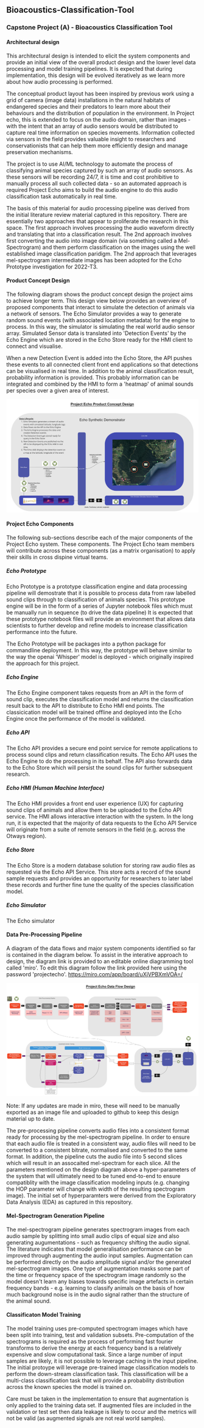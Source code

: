 ## Bioacoustics-Classification-Tool

### Capstone Project (A) - Bioacoustics Classification Tool

#### Architectural design

This architectural design is intended to elicit the system components and provide an initial view of the overall product design and the lower level data processing and model training pipelines.  It is expected that during implementation, this design will be evolved iteratively as we learn more about how audio processing is performed.

The conceptual product layout has been inspired by previous work using a grid of camera (image data) installations in the natural habitats of endangered species and their predators to learn more about their behaviours and the distribution of population in the environment.  In Project echo, this is extended to focus on the audio domain, rather than images - with the intent that an array of audio sensors would be distributed to capture real time information on species movements.  Information collected via sensors in the field provides valuable insight to researchers and conservationists that can help them more efficiently design and manage preservation mechanisms.

The project is to use AI/ML technology to automate the process of classifying animal species captured by such an array of audio sensors.  As these sensors will be recording 24/7, it is time and cost prohibitive to manually process all such collected data - so an automated approach is required  Project Echo aims to build the audio engine to do this audio classification task automatically in real time.

The basis of this material for audio processing pipeline was derived from the initial literature review material captured in this repository.  There are essentially two approaches that appear to proliferate the research in this space.  The first approach involves processing the audio waveform directly and translating that into a classification result.  The 2nd approach involves first converting the audio into image domain (via something called a Mel-Spectrogram) and them perform classification on the images using the well established image classification paridigm.  The 2nd approach that leverages mel-spectrogram intermediate images has been adopted for the Echo Prototype investigation for 2022-T3.

#### Product Concept Design

The following diagram shows the product concept design the project aims to achieve longer term.  This design view below provides an overview of proposed components that interact to simulate the detection of animals via a network of sensors.  The Echo Simulator provides a way to generate random sound events (with associated location metadata) for the engine to process. In this way, the simulator is simulating the real world audio sensor array. Simulated Sensor data is translated into 'Detection Events' by the Echo Engine which are stored in the Echo Store ready for the HMI client to connect and visualise.  

When a new Detection Event is added into the Echo Store, the API pushes these events to all connected client front end applications so that detections can be visualised in real time.  In addition to the animal classification result, probability information is provided.  This probably information can be integrated and combined by the HMI to form a 'heatmap' of animal sounds per species over a given area of interest.  

![Data Flow](ProductConceptDesign.jpg) 

#### Project Echo Components

The following sub-sections describe each of the major components of the Project Echo system.  These components.  The Project Echo team members will contribute across these components (as a matrix organisation) to apply their skills in cross dispine virtual teams.

##### Echo Prototype

Echo Prototype is a prototype classification engine and data processing pipeline will demostrate that it is possible to process data from raw labelled sound clips through to classification of animals species.  This prototype engine will be in the form of a series of Jupyter notebook files which must be manually run in sequence (to drive the data pipeline)  It is expected that these prototype notebook files will provide an environment that allows data scientists to further develop and refine models to increase classification performance into the future.

The Echo Prototype will be packages into a python package for commandline deployment.  In this way, the prototype will behave similar to the way the openai 'Whisper' model is deployed - which originally inspired the approach for this project.

##### Echo Engine

The Echo Engine component takes requests from an API in the form of sound clip, executes the classification model and returns the classification result back to the API to distribute to Echo HMI end points.  The classicication model will be trained offline and deployed into the Echo Engine once the performance of the model is validated.

##### Echo API

The Echo API provides a secure end point service for remote applications to process sound clips and return classification results.  The Echo API uses the Echo Engine to do the processing in its behalf.  The API also forwards data to the Echo Store which will persist the sound clips for further subsequent research.

##### Echo HMI (Human Machine Interface)

The Echo HMI provides a front end user experience (UX) for capturing sound clips of animals and allow them to be uploaded to the Echo API service.  The HMI allows interactive interaction with the system.  In the long run, it is expected that the majority of data requests to the Echo API Service will originate from a suite of remote sensors in the field (e.g. across the Otways region).

##### Echo Store

The Echo Store is a modern database solution for storing raw audio files as requested via the Echo API Service.  This store acts a record of the sound sample requests and provides an opportunity for researchers to later label these records and further fine tune the quality of the species classification model.

##### Echo Simulator

The Echo simulator


#### Data Pre-Processing Pipeline 

A diagram of the data flows and major system components identified so far is contained in the  diagram below.  To assist in the interative approach to design, the diagram link is provided to an editable online diagramming tool called 'miro'.  To edit this diagram follow the link provided here using the  password 'projectecho'. https://miro.com/app/board/uXjVPBXmVOA=/

![Data Flow](DataflowOverview.jpg) 

Note: If any updates are made in miro, these will need to be manually exported as an image file and uploaded to github to keep this design material up to date.

The pre-processing pipeline converts audio files into a consistent format ready for processing by the mel-spectrogram pipeline.  In order to ensure that each audio file is treated in a consistent way, audio files will need to be converted to a consistent bitrate, normalised and converted to the same format.  In addition, the pipeline cuts the audio file into 5 second slices which will result in an assocaited mel-spectram for each slice.  All the parameters mentioned on the design diagram above a hyper-parameters of the system that will ultimately need to be tuned end-to-end to ensure compatiblity with the image classification modeling inputs (e.g. changing the HOP parameter will change with width of the resulting spectrogram image).  The initial set of hyperparamters were derived from the Exploratory Data Analysis (EDA) as captured in this repository.

#### Mel-Spectrogram Generation Pipeline

The mel-spectrogram pipeline generates spectrogram images from each audio sample by splitting into small audio clips of equal size and also generating augumentations - such as frequency shifting the audio signal.  The literature indicates that model generalisation performance can be improved through augmenting the audio input samples.  Augmentation can be performed directly on the audio amplitude signal and/or the generated mel-spectrogram images.  One type of augmentation masks some part of the time or frequency space of the spectrogram image randomly so the model doesn't learn any biases towards specific image artefacts in certain frequency bands - e.g. learning to classify animals on the basis of how much background noise is in the audio signal rather than the structure of the animal sound.

#### Classificaton Model Training

The model training uses pre-computed spectrogram images which have been split into training, test and validation subsets.   Pre-computation of the spectrograms is required as the process of performing fast fourier transforms to derive the energy at each frequency band is a relatively expensive and slow computational task.  Since a large number of input samples are likely, it is not possible to leverage caching in the input pipeline.  The initial protoype will leverage pre-trained image classification models to perform the down-stream classification task.  This classification will be a multi-class classification task that will provide a probability distribution across the known species the model is trained on.  

Care must be taken in the implementation to ensure that augmentation is only applied to the training data set.  If augmented files are included in the validation or test set then data leakage is likely to occur and the metrics will not be valid (as augmented signals are not real world samples).